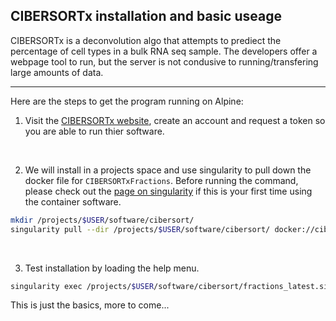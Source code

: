 ## CIBERSORTx installation and basic useage

CIBERSORTx is a deconvolution algo that attempts to prediect the percentage of cell types in a bulk RNA seq sample. The developers offer a webpage tool to run, but the server is not condusive to running/transfering large amounts of data.

---

Here are the steps to get the program running on Alpine:  
1. Visit the [CIBERSORTx website](https://cibersortx.stanford.edu/), create an account and request a token so you are able to run thier software.

<br>

2. We will install in a projects space and use singularity to pull down the docker file for `CIBERSORTxFractions`. Before running the command, please check out the [page on singularity](addlink) if this is your first time using the container software.

```sh
mkdir /projects/$USER/software/cibersort/
singularity pull --dir /projects/$USER/software/cibersort/ docker://cibersortx/fractions
```

<br>

3. Test installation by loading the help menu.
```sh
singularity exec /projects/$USER/software/cibersort/fractions_latest.sif  /src/CIBERSORTxFractions
```

This is just the basics, more to come...
